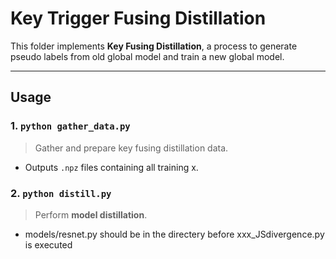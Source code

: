 # Key Trigger Fusing Distillation

This folder implements **Key Fusing Distillation**, a process to generate pseudo labels from old global model and train a new global model.

---

## Usage

### 1. `python gather_data.py`
> Gather and prepare key fusing distillation data.

- Outputs `.npz` files containing all training x.  

### 2. `python distill.py`
> Perform **model distillation**.

* models/resnet.py should be in the directery before xxx_JSdivergence.py is executed